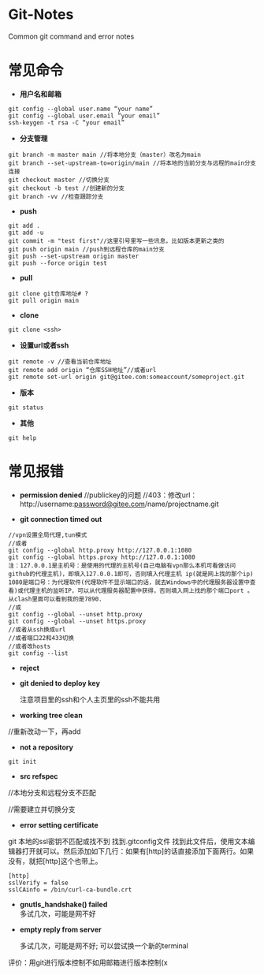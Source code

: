 # Git-Notes
Common git command and error notes


# 常见命令

+ **用户名和邮箱**

```
git config --global user.name “your name”
git config --global user.email “your email”
ssh-keygen -t rsa -C “your email”
```

+ **分支管理**
```
git branch -m master main //将本地分支（master）改名为main
git branch --set-upstream-to=origin/main //将本地的当前分支与远程的main分支连接
git checkout master //切换分支
git checkout -b test //创建新的分支
git branch -vv //检查跟踪分支
```

+ **push**
```
git add .
git add -u
git commit -m "test first"//这里引号里写一些讯息，比如版本更新之类的
git push origin main //push到远程仓库的main分支
git push --set-upstream origin master
git push --force origin test
```

+ **pull**
```
git clone git仓库地址# ?
git pull origin main
```

+ **clone**
```
git clone <ssh>
```


+ **设置url或者ssh**
```
git remote -v //查看当前仓库地址
git remote add origin “仓库SSH地址”//或者url
git remote set-url origin git@gitee.com:someaccount/someproject.git
```

+ **版本**
```
git status
```

+ **其他**
```
git help
```

# 常见报错


+ **permission denied**
//publickey的问题
//403：修改url：http://username:password@gitee.com/name/projectname.git  

+ **git connection timed out**
```
//vpn设置全局代理,tun模式
//或者
git config --global http.proxy http://127.0.0.1:1080
git config --global https.proxy http://127.0.0.1:1080
注：127.0.0.1是主机号：是使用的代理的主机号(自己电脑有vpn那么本机可看做访问github的代理主机)，即填入127.0.0.1即可，否则填入代理主机 ip(就是网上找的那个ip)
1080是端口号：为代理软件(代理软件不显示端口的话，就去Windows中的代理服务器设置中查看)或代理主机的监听IP，可以从代理服务器配置中获得，否则填入网上找的那个端口port 。从clash里面可以看到我的是7890.
//或
git config --global --unset http.proxy
git config --global --unset https.proxy
//或者从ssh换成url
//或者端口22和433切换
//或者改hosts
git config --list
```

+ **reject**
  

+ **git denied to deploy key**
  
  注意项目里的ssh和个人主页里的ssh不能共用

+ **working tree clean**
  
//重新改动一下，再add


+ **not a repository**
```
git init
```

+ **src refspec**  
  
//本地分支和远程分支不匹配  

//需要建立并切换分支


+ **error setting certificate**

git 本地的ssl密钥不匹配或找不到
找到.gitconfig文件
找到此文件后，使用文本编辑器打开就可以。然后添加如下几行：如果有[http]的话直接添加下面两行。如果没有，就把[http]这个也带上。
```
[http]
sslVerify = false
sslCAinfo = /bin/curl-ca-bundle.crt
```

+ **gnutls_handshake() failed**  
  多试几次，可能是网不好
  
+ **empty reply from server**

  多试几次，可能是网不好;
  可以尝试换一个新的terminal


评价：用git进行版本控制不如用邮箱进行版本控制(x
